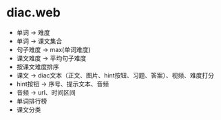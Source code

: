 # diac.web
 * 单词 -> 难度
 * 单词 -> 课文集合
 * 句子难度 -> max(单词难度)
 * 课文难度 -> 平均句子难度
 * 按课文难度排序
 * 课文 -> diac文本（正文、图片、hint按钮、习题、答案）、视频、难度打分
 * hint按钮 -> 序号、提示文本、音频
 * 音频 -> url、时间区间
 * 单词排行榜
 * 课文分类
